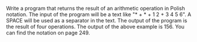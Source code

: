 Write a program that returns the result of an arithmetic operation in Polish notation. The input of the program will be a text like "* + * + 1 2 + 3 4 5 6". A SPACE will be used as a separator in the text. The output of the program is the result of four operations. The output of the above example is 156. You can find the notation on page 249.

